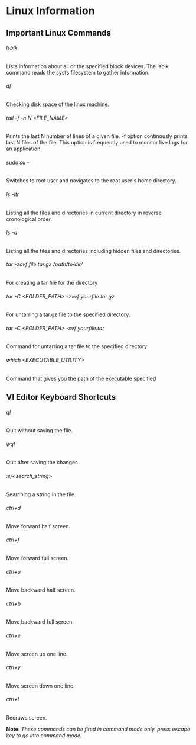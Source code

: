 # Linux Information

## Important Linux Commands

###### lsblk
Lists information about all or the specified block devices. The lsblk command reads the sysfs filesystem to gather information.

###### df
Checking disk space of the linux machine.

###### tail -f -n N <FILE_NAME>
Prints the last N number of lines of a given file. -f option continously prints last N files of the file. This option is frequently used to monitor live logs for an application.

###### sudo su -
Switches to root user and navigates to the root user's home directory.

###### ls -ltr
Listing all the files and directories in current directory in reverse cronological order.

###### ls -a
Listing all the files and directories including hidden files and directories.

###### tar -zcvf file.tar.gz /path/to/dir/
For creating a tar file for the directory

###### tar -C <FOLDER_PATH> -zxvf yourfile.tar.gz
For untarring a tar.gz file to the specified directory.

###### tar -C <FOLDER_PATH> -xvf yourfile.tar
Command for untarring a tar file to the specified directory

###### which <EXECUTABLE_UTILITY>
Command that gives you the path of the executable specified

## VI Editor Keyboard Shortcuts
###### q!
Quit without saving the file.

###### wq!
Quit after saving the changes.

###### :s/<search_string>
Searching a string in the file.

###### ctrl+d
Move forward half screen.

###### ctrl+f
Move forward full screen.

###### ctrl+u
Move backward half screen.

###### ctrl+b
Move backward full screen.

###### ctrl+e
Move screen up one line.

###### ctrl+y
Move screen down one line.

###### ctrl+I
Redraws screen.

**Note**: _These commands can be fired in command mode only. press _escape_ key to go into command mode._
